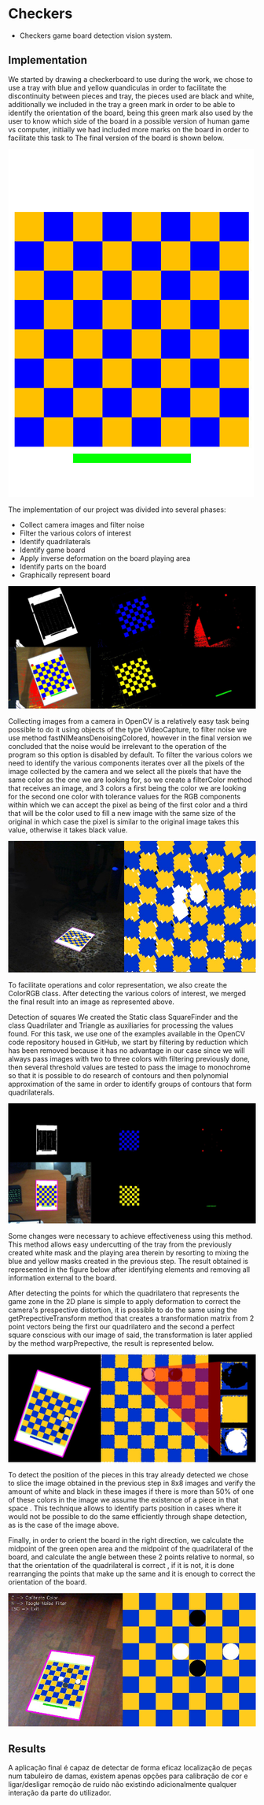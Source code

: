 # Checkers
 - Checkers game board detection vision system.

## Implementation

We started by drawing a checkerboard to use during the work, we chose to use a tray with blue and yellow quandiculas in order to facilitate the discontinuity between pieces and tray, the pieces used are black and white, additionally we included in the tray a green mark in order to be able to identify the orientation of the board, being this green mark also used by the user to know which side of the board in a possible version of human game vs computer, initially we had included more marks on the board in order to facilitate this task to The final version of the board is shown below.

![](https://raw.githubusercontent.com/tentone/checkers/master/data/board.jpg?s=100)

The implementation of our project was divided into several phases:
 - Collect camera images and filter noise
 - Filter the various colors of interest
 - Identify quadrilaterals
 - Identify game board
 - Apply inverse deformation on the board playing area
 - Identify parts on the board
 - Graphically represent board

![](https://raw.githubusercontent.com/tentone/checkers/master/data/color.jpg?s=100)

Collecting images from a camera in OpenCV is a relatively easy task being possible to do it using objects of the type VideoCapture, to filter noise we use method fastNlMeansDenoisingColored, however in the final version we concluded that the noise would be irrelevant to the operation of the program so this option is disabled by default.
To filter the various colors we need to identify the various components iterates over all the pixels of the image collected by the camera and we select all the pixels that have the same color as the one we are looking for, so we create a filterColor method that receives an image, and 3 colors a first being the color we are looking for the second one color with tolerance values ​​for the RGB components within which we can accept the pixel as being of the first color and a third that will be the color used to fill a new image with the same size of the original in which case the pixel is similar to the original image takes this value, otherwise it takes black value.

![](https://raw.githubusercontent.com/tentone/checkers/master/data/distortion.jpg?s=100)

To facilitate operations and color representation, we also create the ColorRGB class. After detecting the various colors of interest, we merged the final result into an image as represented above.

Detection of squares We created the Static class SquareFinder and the class Quadrilater and Triangle as auxiliaries for processing the values found. For this task, we use one of the examples available in the OpenCV code repository housed in GitHub, we start by filtering by reduction which has been removed because it has no advantage in our case since we will always pass images with two to three colors with filtering previously done, then several threshold values are tested to pass the image to monochrome so that it is possible to do research of contours and then polynomial approximation of the same in order to identify groups of contours that form quadrilaterals.

![](https://raw.githubusercontent.com/tentone/checkers/master/data/quads.jpg?s=100)

Some changes were necessary to achieve effectiveness using this method. This method allows easy undercutting of the tray from the previously created white mask and the playing area therein by resorting to mixing the blue and yellow masks created in the previous step. The result obtained is represented in the figure below after identifying elements and removing all information external to the board.

After detecting the points for which the quadrilatero that represents the game zone in the 2D plane is simple to apply deformation to correct the camera's prespective distortion, it is possible to do the same using the getPrepectiveTransform method that creates a transformation matrix from 2 point vectors being the first our quadrilatero and the second a perfect square conscious with our image of said, the transformation is later applied by the method warpPrepective, the result is represented below.

![](https://raw.githubusercontent.com/tentone/checkers/master/data/pieces.jpg?s=100)

To detect the position of the pieces in this tray already detected we chose to slice the image obtained in the previous step in 8x8 images and verify the amount of white and black in these images if there is more than 50% of one of these colors in the image we assume the existence of a piece in that space . This technique allows to identify parts position in cases where it would not be possible to do the same efficiently through shape detection, as is the case of the image above.

Finally, in order to orient the board in the right direction, we calculate the midpoint of the green open area and the midpoint of the quadrilateral of the board, and calculate the angle between these 2 points relative to normal, so that the orientation of the quadrilateral is correct , if it is not, it is done rearranging the points that make up the same and it is enough to correct the orientation of the board.

![](https://raw.githubusercontent.com/tentone/checkers/master/data/final.jpg?s=100)

## Results

A aplicação final é capaz de detectar de forma eficaz localização de peças num tabuleiro de damas, existem apenas opções para calibração de cor e ligar/desligar remoção de ruido não existindo adicionalmente qualquer interação da parte do utilizador.
